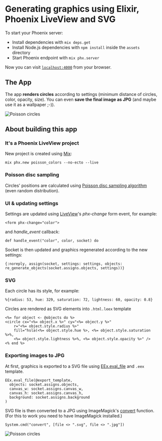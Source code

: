 # Generating graphics using Elixir, Phoenix LiveView and SVG

To start your Phoenix server:

* Install dependencies with `mix deps.get`
* Install Node.js dependencies with `npm install` inside the `assets` directory
* Start Phoenix endpoint with `mix phx.server`

Now you can visit [`localhost:4000`](http://localhost:4000) from your browser.

## The App

The app **renders circles** according to settings (minimum distance of circles, color, opacity, size). You can even **save the final image as JPG** (and maybe use it
as a wallpaper ;-)).

![Poisson circles](circles1.jpg "circles")

## About building this app

### It's a Phoenix LiveView project

New project is created using [Mix](https://hexdocs.pm/phoenix/Mix.Tasks.Phx.New.html):

`mix phx.new poisson_colors --no-ecto --live`

### Poisson disc sampling

Circles' positions are calculated using
[Poisson disc sampling algorithm](https://github.com/miladamilli/poisson_disc_sampling)
(even random distribution).

### UI & updating settings

Settings are updated using [LiveView](https://hexdocs.pm/phoenix_live_view/Phoenix.LiveView.html)'s
_phx-change_ form event, for example:

`<form phx-change="color">`

and _handle_event_ callback:

`def handle_event("color", color, socket) do`

Socket is then updated and graphics regenerated according to the new settings:

`{:noreply, assign(socket, settings: settings, objects: re_generate_objects(socket.assigns.objects, settings))}`

### SVG

Each circle has its style, for example:

`%{radius: 53, hue: 329, saturation: 72, lightness: 60, opacity: 0.8}`

Circles are rendered as SVG elements into `.html.leex` template

```
<%= for object <- @objects do %>
<circle cx="<%= object.x %>" cy="<%= object.y %>"
    r="<%= object.style.radius %>"
    fill="hsla(<%= object.style.hue %>, <%= object.style.saturation %>%,
    <%= object.style.lightness %>%, <%= object.style.opacity %>" />
<% end %>
```

### Exporting images to JPG

At first, graphics is exported to a SVG file using [EEx.eval_file](https://hexdocs.pm/eex/EEx.html#eval_file/3) and `.eex` template.

```
EEx.eval_file(@export_template,
  objects: socket.assigns.objects,
  canvas_w: socket.assigns.canvas_w,
  canvas_h: socket.assigns.canvas_h,
  background: socket.assigns.background
)
```

SVG file is then converted to a JPG using ImageMagick's [convert](https://imagemagick.org/script/convert.php) function. (For this to work you need to have ImageMagick installed.)

`System.cmd("convert", [file <> ".svg", file <> ".jpg"])`

![Poisson circles](circles2.jpg "circles")
